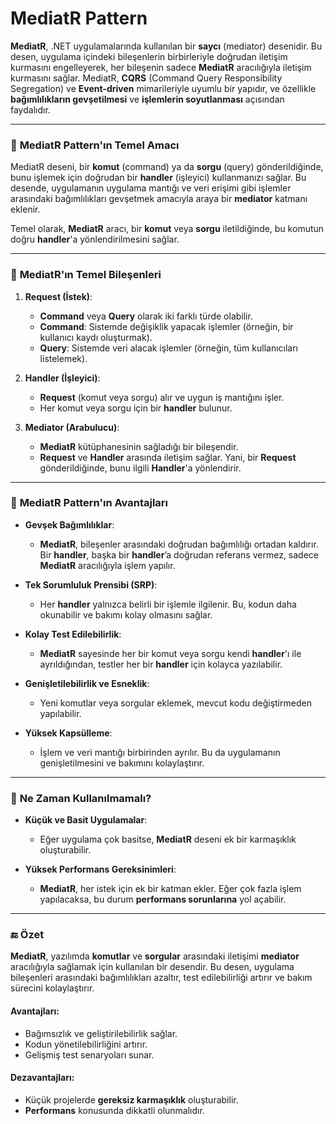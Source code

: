 # MediatR Pattern

**MediatR**, .NET uygulamalarında kullanılan bir **saycı** (mediator) desenidir. Bu desen, uygulama içindeki bileşenlerin birbirleriyle doğrudan iletişim kurmasını engelleyerek, her bileşenin sadece **MediatR** aracılığıyla iletişim kurmasını sağlar. MediatR, **CQRS** (Command Query Responsibility Segregation) ve **Event-driven** mimarileriyle uyumlu bir yapıdır, ve özellikle **bağımlılıkların gevşetilmesi** ve **işlemlerin soyutlanması** açısından faydalıdır.

---

### 📖 **MediatR Pattern'ın Temel Amacı**

MediatR deseni, bir **komut** (command) ya da **sorgu** (query) gönderildiğinde, bunu işlemek için doğrudan bir **handler** (işleyici) kullanmanızı sağlar. Bu desende, uygulamanın uygulama mantığı ve veri erişimi gibi işlemler arasındaki bağımlılıkları gevşetmek amacıyla araya bir **mediator** katmanı eklenir.

Temel olarak, **MediatR** aracı, bir **komut** veya **sorgu** iletildiğinde, bu komutun doğru **handler**'a yönlendirilmesini sağlar.

---

### 🔄 **MediatR'ın Temel Bileşenleri**

1. **Request (İstek)**:
   - **Command** veya **Query** olarak iki farklı türde olabilir.
   - **Command**: Sistemde değişiklik yapacak işlemler (örneğin, bir kullanıcı kaydı oluşturmak).
   - **Query**: Sistemde veri alacak işlemler (örneğin, tüm kullanıcıları listelemek).

2. **Handler (İşleyici)**:
   - **Request** (komut veya sorgu) alır ve uygun iş mantığını işler.
   - Her komut veya sorgu için bir **handler** bulunur.

3. **Mediator (Arabulucu)**:
   - **MediatR** kütüphanesinin sağladığı bir bileşendir.
   - **Request** ve **Handler** arasında iletişim sağlar. Yani, bir **Request** gönderildiğinde, bunu ilgili **Handler**'a yönlendirir.

---

### 🧠 **MediatR Pattern'ın Avantajları**

- **Gevşek Bağımlılıklar**:
  - **MediatR**, bileşenler arasındaki doğrudan bağımlılığı ortadan kaldırır. Bir **handler**, başka bir **handler**’a doğrudan referans vermez, sadece **MediatR** aracılığıyla işlem yapılır.

- **Tek Sorumluluk Prensibi (SRP)**:
  - Her **handler** yalnızca belirli bir işlemle ilgilenir. Bu, kodun daha okunabilir ve bakımı kolay olmasını sağlar.

- **Kolay Test Edilebilirlik**:
  - **MediatR** sayesinde her bir komut veya sorgu kendi **handler**'ı ile ayrıldığından, testler her bir **handler** için kolayca yazılabilir.

- **Genişletilebilirlik ve Esneklik**:
  - Yeni komutlar veya sorgular eklemek, mevcut kodu değiştirmeden yapılabilir.

- **Yüksek Kapsülleme**:
  - İşlem ve veri mantığı birbirinden ayrılır. Bu da uygulamanın genişletilmesini ve bakımını kolaylaştırır.

---

### 🚫 **Ne Zaman Kullanılmamalı?**

- **Küçük ve Basit Uygulamalar**:
  - Eğer uygulama çok basitse, **MediatR** deseni ek bir karmaşıklık oluşturabilir.

- **Yüksek Performans Gereksinimleri**:
  - **MediatR**, her istek için ek bir katman ekler. Eğer çok fazla işlem yapılacaksa, bu durum **performans sorunlarına** yol açabilir.

---

### 🔚 **Özet**

**MediatR**, yazılımda **komutlar** ve **sorgular** arasındaki iletişimi **mediator** aracılığıyla sağlamak için kullanılan bir desendir. Bu desen, uygulama bileşenleri arasındaki bağımlılıkları azaltır, test edilebilirliği artırır ve bakım sürecini kolaylaştırır.

#### **Avantajları**:
- Bağımsızlık ve geliştirilebilirlik sağlar.
- Kodun yönetilebilirliğini artırır.
- Gelişmiş test senaryoları sunar.

#### **Dezavantajları**:
- Küçük projelerde **gereksiz karmaşıklık** oluşturabilir.
- **Performans** konusunda dikkatli olunmalıdır.

